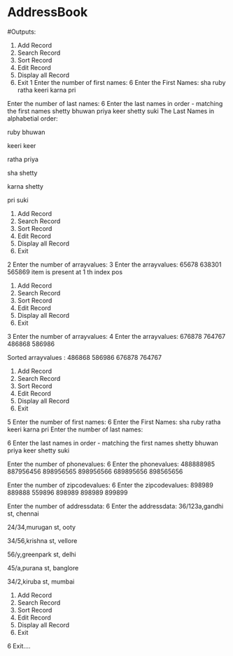 # AddressBook
#Outputs:
1. Add Record
2. Search Record
3. Sort Record
4. Edit Record
5. Display all Record
6. Exit
1
Enter the number of first names: 
6
Enter the First Names: 
sha
ruby
ratha
keeri
karna
pri

Enter the number of last names: 
6
 Enter the last names in order - matching the first names
shetty
bhuwan
priya
keer
shetty
suki
The Last Names in alphabetial order: 

ruby  bhuwan

keeri  keer

ratha  priya

sha  shetty

karna  shetty

pri  suki

1. Add Record
2. Search Record
3. Sort Record
4. Edit Record
5. Display all Record
6. Exit

2
Enter the number of arrayvalues: 
3
Enter the arrayvalues: 
65678
638301
565869
item is present at 1 th index pos

1. Add Record
2. Search Record
3. Sort Record
4. Edit Record
5. Display all Record
6. Exit

3
Enter the number of arrayvalues: 
4
Enter the arrayvalues: 
676878
764767
486868
586986

Sorted arrayvalues :
486868 
586986 
676878 
764767 

1. Add Record
2. Search Record
3. Sort Record
4. Edit Record
5. Display all Record
6. Exit

5
Enter the number of first names: 
6
Enter the First Names: 
sha
ruby
ratha
keeri
karna
pri
Enter the number of last names: 

6
 Enter the last names in order - matching the first names
shetty
bhuwan
priya
keer
shetty
suki

Enter the number of phonevalues: 
6
Enter the phonevalues: 
488888985
887956456
898956565
898956566
689895656
898565656

Enter the number of zipcodevalues: 
6
Enter the zipcodevalues: 
898989
889888
559896
898989
898989
899899

Enter the number of addressdata: 
6
Enter the addressdata: 
36/123a,gandhi st,
chennai

24/34,murugan st,
ooty

34/56,krishna st,
vellore

56/y,greenpark st,
delhi

45/a,purana st,
banglore

34/2,kiruba st,
mumbai

1. Add Record
2. Search Record
3. Sort Record
4. Edit Record
5. Display all Record
6. Exit

6
Exit....
